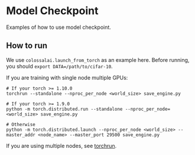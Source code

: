 # Model Checkpoint

Examples of how to use model checkpoint.

## How to run
We use `colossalai.launch_from_torch` as an example here. Before running, you should `export DATA=/path/to/cifar-10`. 

If you are training with single node multiple GPUs:
```shell
# If your torch >= 1.10.0
torchrun --standalone --nproc_per_node <world_size> save_engine.py

# If your torch >= 1.9.0
python -m torch.distributed.run --standalone --nproc_per_node=<world_size> save_engine.py

# Otherwise
python -m torch.distributed.launch --nproc_per_node <world_size> --master_addr <node_name> --master_port 29500 save_engine.py
```

If you are using multiple nodes, see [torchrun](https://pytorch.org/docs/stable/elastic/run.html#launcher-api).